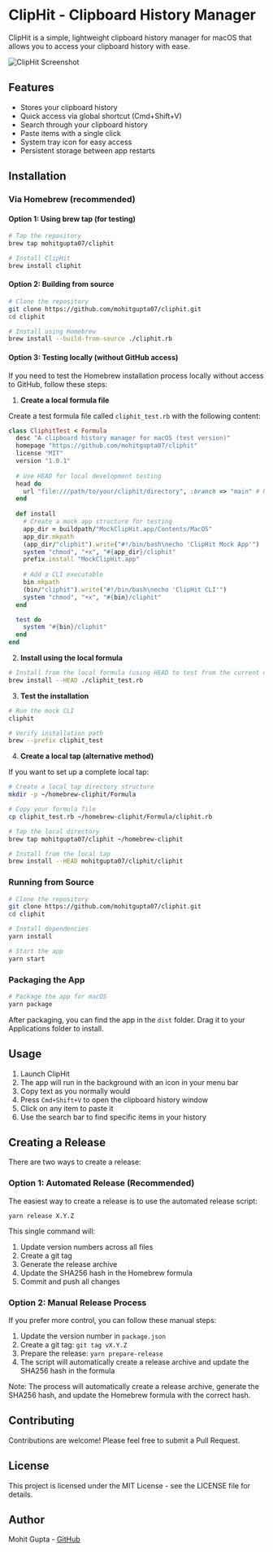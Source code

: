 # ClipHit - Clipboard History Manager

ClipHit is a simple, lightweight clipboard history manager for macOS that allows you to access your clipboard history with ease.

![ClipHit Screenshot](https://via.placeholder.com/800x500/007aff/FFFFFF?text=ClipHit+Screenshot)

## Features

- Stores your clipboard history
- Quick access via global shortcut (Cmd+Shift+V)
- Search through your clipboard history
- Paste items with a single click
- System tray icon for easy access
- Persistent storage between app restarts

## Installation

### Via Homebrew (recommended)

#### Option 1: Using brew tap (for testing)

```bash
# Tap the repository
brew tap mohitgupta07/cliphit

# Install ClipHit
brew install cliphit
```

#### Option 2: Building from source

```bash
# Clone the repository
git clone https://github.com/mohitgupta07/cliphit.git
cd cliphit

# Install using Homebrew
brew install --build-from-source ./cliphit.rb
```

#### Option 3: Testing locally (without GitHub access)

If you need to test the Homebrew installation process locally without access to GitHub, follow these steps:

1. **Create a local formula file**

Create a test formula file called `cliphit_test.rb` with the following content:

```ruby
class CliphitTest < Formula
  desc "A clipboard history manager for macOS (test version)"
  homepage "https://github.com/mohitgupta07/cliphit"
  license "MIT"
  version "1.0.1"
  
  # Use HEAD for local development testing
  head do
    url "file:///path/to/your/cliphit/directory", :branch => "main" # Replace with your path and branch
  end
  
  def install
    # Create a mock app structure for testing
    app_dir = buildpath/"MockClipHit.app/Contents/MacOS"
    app_dir.mkpath
    (app_dir/"cliphit").write("#!/bin/bash\necho 'ClipHit Mock App'")
    system "chmod", "+x", "#{app_dir}/cliphit"
    prefix.install "MockClipHit.app"
    
    # Add a CLI executable
    bin.mkpath
    (bin/"cliphit").write("#!/bin/bash\necho 'ClipHit CLI'")
    system "chmod", "+x", "#{bin}/cliphit"
  end

  test do
    system "#{bin}/cliphit"
  end
end
```

2. **Install using the local formula**

```bash
# Install from the local formula (using HEAD to test from the current directory)
brew install --HEAD ./cliphit_test.rb
```

3. **Test the installation**

```bash
# Run the mock CLI
cliphit

# Verify installation path
brew --prefix cliphit_test
```

4. **Create a local tap (alternative method)**

If you want to set up a complete local tap:

```bash
# Create a local tap directory structure
mkdir -p ~/homebrew-cliphit/Formula

# Copy your formula file
cp cliphit_test.rb ~/homebrew-cliphit/Formula/cliphit.rb

# Tap the local directory
brew tap mohitgupta07/cliphit ~/homebrew-cliphit

# Install from the local tap
brew install --HEAD mohitgupta07/cliphit/cliphit
```

### Running from Source

```bash
# Clone the repository
git clone https://github.com/mohitgupta07/cliphit.git
cd cliphit

# Install dependencies
yarn install

# Start the app
yarn start
```

### Packaging the App

```bash
# Package the app for macOS
yarn package
```

After packaging, you can find the app in the `dist` folder. Drag it to your Applications folder to install.

## Usage

1. Launch ClipHit
2. The app will run in the background with an icon in your menu bar
3. Copy text as you normally would
4. Press `Cmd+Shift+V` to open the clipboard history window
5. Click on any item to paste it
6. Use the search bar to find specific items in your history

## Creating a Release

There are two ways to create a release:

### Option 1: Automated Release (Recommended)

The easiest way to create a release is to use the automated release script:

```
yarn release X.Y.Z
```

This single command will:
1. Update version numbers across all files
2. Create a git tag
3. Generate the release archive
4. Update the SHA256 hash in the Homebrew formula
5. Commit and push all changes

### Option 2: Manual Release Process

If you prefer more control, you can follow these manual steps:

1. Update the version number in `package.json`
2. Create a git tag: `git tag vX.Y.Z`
3. Prepare the release: `yarn prepare-release`
4. The script will automatically create a release archive and update the SHA256 hash in the formula

Note: The process will automatically create a release archive, generate the SHA256 hash, and update the Homebrew formula with the correct hash.

## Contributing

Contributions are welcome! Please feel free to submit a Pull Request.

## License

This project is licensed under the MIT License - see the LICENSE file for details.

## Author

Mohit Gupta - [GitHub](https://github.com/mohitgupta07) 